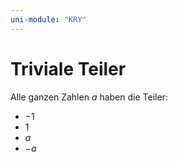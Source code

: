 ```yaml
---
uni-module: "KRY"
---
```


# Triviale Teiler

Alle ganzen Zahlen $a$ haben die Teiler:

- $-1$
- $1$
- $a$
- $-a$
